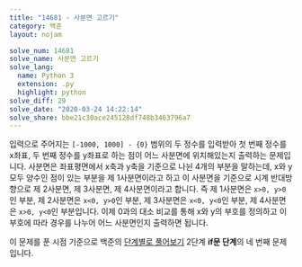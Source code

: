 ```yaml
---
title: "14681 - 사분면 고르기"
category: 백준
layout: nojam

solve_num: 14681
solve_name: 사분면 고르기
solve_lang:
  name: Python 3
  extension: .py
  highlight: python
solve_diff: 29
solve_date: "2020-03-24 14:22:14"
solve_share: bbe21c30ace245128df748b3463796a7
---
```


입력으로 주어지는 `[-1000, 1000] - {0}` 범위의 두 정수를 입력받아 첫 번째 정수를 x좌표, 두 번째 정수를 y좌표로 하는 점이 어느 사분면에 위치해있는지 출력하는 문제입니다. 사분면은 좌표평면에서 x축과 y축을 기준으로 나뉜 4개의 부분을 말하는데, x와 y 모두 양수인 점이 있는 부분을 제 1사분면이라고 하고 이 사분면을 기준으로 시계 반대방향으로 제 2사분면, 제 3사분면, 제 4사분면이라고 합니다. 즉 제 1사분면은 `x>0, y>0`인 부분, 제 2사분면은 `x<0, y>0`인 부분, 제 3사분면은 `x<0, y<0`인 부분, 제 4사분면은 `x>0, y<0`인 부분입니다. 이제 0과의 대소 비교를 통해 x와 y의 부호를 정의하고 이 부호에 따라 경우를 나누어 어느 사분면인지 출력하면 됩니다.

이 문제를 푼 시점 기준으로 백준의 [단계별로 풀어보기](http://noj.am/p/s) 2단계 **if문 단계**의 네 번째 문제입니다.
